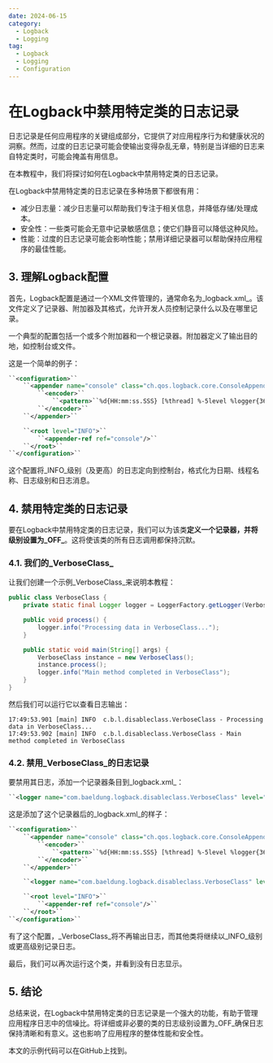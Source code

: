 ```yaml
---
date: 2024-06-15
category:
  - Logback
  - Logging
tag:
  - Logback
  - Logging
  - Configuration
---
```

# 在Logback中禁用特定类的日志记录

日志记录是任何应用程序的关键组成部分，它提供了对应用程序行为和健康状况的洞察。然而，过度的日志记录可能会使输出变得杂乱无章，特别是当详细的日志来自特定类时，可能会掩盖有用信息。

在本教程中，我们将探讨如何在Logback中禁用特定类的日志记录。

在Logback中禁用特定类的日志记录在多种场景下都很有用：
- 减少日志量：减少日志量可以帮助我们专注于相关信息，并降低存储/处理成本。
- 安全性：一些类可能会无意中记录敏感信息；使它们静音可以降低这种风险。
- 性能：过度的日志记录可能会影响性能；禁用详细记录器可以帮助保持应用程序的最佳性能。

## 3. 理解Logback配置

首先，Logback配置是通过一个XML文件管理的，通常命名为_logback.xml_。该文件定义了记录器、附加器及其格式，允许开发人员控制记录什么以及在哪里记录。

一个典型的配置包括一个或多个附加器和一个根记录器。附加器定义了输出目的地，如控制台或文件。

这是一个简单的例子：

```xml
``<configuration>``
    ``<appender name="console" class="ch.qos.logback.core.ConsoleAppender">``
        ``<encoder>``
            ``<pattern>``%d{HH:mm:ss.SSS} [%thread] %-5level %logger{36} - %msg %n``</pattern>``
        ``</encoder>``
    ``</appender>``

    ``<root level="INFO">``
        ``<appender-ref ref="console"/>``
    ``</root>``
``</configuration>``
```

这个配置将_INFO_级别（及更高）的日志定向到控制台，格式化为日期、线程名称、日志级别和日志消息。

## 4. 禁用特定类的日志记录

要在Logback中禁用特定类的日志记录，我们可以为该类**定义一个记录器，并将级别设置为_OFF_**。这将使该类的所有日志调用都保持沉默。

### 4.1. 我们的_VerboseClass_

让我们创建一个示例_VerboseClass_来说明本教程：

```java
public class VerboseClass {
    private static final Logger logger = LoggerFactory.getLogger(VerboseClass.class);

    public void process() {
        logger.info("Processing data in VerboseClass...");
    }

    public static void main(String[] args) {
        VerboseClass instance = new VerboseClass();
        instance.process();
        logger.info("Main method completed in VerboseClass");
    }
}
```

然后我们可以运行它以查看日志输出：

```
17:49:53.901 [main] INFO  c.b.l.disableclass.VerboseClass - Processing data in VerboseClass...
17:49:53.902 [main] INFO  c.b.l.disableclass.VerboseClass - Main method completed in VerboseClass
```

### 4.2. 禁用_VerboseClass_的日志记录

要禁用其日志，添加一个记录器条目到_logback.xml_：

```xml
``<logger name="com.baeldung.logback.disableclass.VerboseClass" level="OFF"/>``
```

这是添加了这个记录器后的_logback.xml_的样子：

```xml
``<configuration>``
    ``<appender name="console" class="ch.qos.logback.core.ConsoleAppender">``
        ``<encoder>``
            ``<pattern>``%d{HH:mm:ss.SSS} [%thread] %-5level %logger{36} - %msg %n``</pattern>``
        ``</encoder>``
    ``</appender>``

    ``<logger name="com.baeldung.logback.disableclass.VerboseClass" level="OFF"/>``

    ``<root level="INFO">``
        ``<appender-ref ref="console"/>``
    ``</root>``
``</configuration>``
```

有了这个配置，_VerboseClass_将不再输出日志，而其他类将继续以_INFO_级别或更高级别记录日志。

最后，我们可以再次运行这个类，并看到没有日志显示。

## 5. 结论

总结来说，在Logback中禁用特定类的日志记录是一个强大的功能，有助于管理应用程序日志中的信噪比。将详细或非必要的类的日志级别设置为_OFF_确保日志保持清晰和有意义。这也影响了应用程序的整体性能和安全性。

本文的示例代码可以在GitHub上找到。